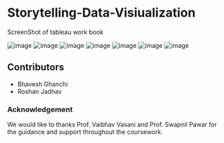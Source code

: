 

 # Storytelling-Data-Visiualization




ScreenShot of tableau work book

![image](https://user-images.githubusercontent.com/83581211/144607961-f7c0c6bc-8f56-477f-ae69-434d24d44bdf.png)
![image](https://user-images.githubusercontent.com/83581211/144608002-d45bef57-a8c0-45ee-93d2-28c579d652b8.png)
![image](https://user-images.githubusercontent.com/83581211/144608049-df7815c2-1284-44ea-8fd3-6d92f079f1b7.png)
![image](https://user-images.githubusercontent.com/83581211/144608077-84967004-44a6-4110-b53a-70703776645d.png)
![image](https://user-images.githubusercontent.com/83581211/144608094-bb94dab8-b7e4-4eeb-bb2b-f2aa16a2d65e.png)
![image](https://user-images.githubusercontent.com/83581211/144608122-f295f3e3-7e06-4a18-9264-c3eb3904941b.png)
![image](https://user-images.githubusercontent.com/83581211/144608138-129aeb2e-6b08-4c51-ae4c-5df92e6cc6a3.png)

## Contributors

  - Bhavesh Ghanchi
  - Roshan Jadhav


### Acknowledgement 

We would like to thanks Prof. Vaibhav Vasani and Prof. Swapnil Pawar for the guidance and support throughout the coursework.

